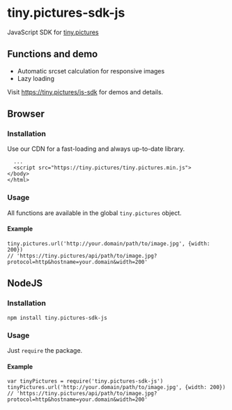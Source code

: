 # tiny.pictures-sdk-js
JavaScript SDK for [tiny.pictures](https://tiny.pictures/)

## Functions and demo
* Automatic srcset calculation for responsive images
* Lazy loading

Visit https://tiny.pictures/js-sdk for demos and details.

## Browser
### Installation
Use our CDN for a fast-loading and always up-to-date library.
```
  ...
  <script src="https://tiny.pictures/tiny.pictures.min.js">
</body>
</html>
```
### Usage
All functions are available in the global `tiny.pictures` object.
#### Example
```
tiny.pictures.url('http://your.domain/path/to/image.jpg', {width: 200})
// 'https://tiny.pictures/api/path/to/image.jpg?protocol=http&hostname=your.domain&width=200'
```

## NodeJS
### Installation
```
npm install tiny.pictures-sdk-js
```
### Usage
Just `require` the package.
#### Example
```
var tinyPictures = require('tiny.pictures-sdk-js')
tinyPictures.url('http://your.domain/path/to/image.jpg', {width: 200})
// 'https://tiny.pictures/api/path/to/image.jpg?protocol=http&hostname=your.domain&width=200'
```
